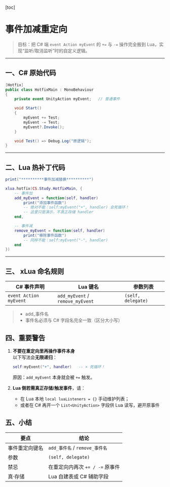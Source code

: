 [toc]

# 事件加减重定向

> 目标：把 C# 端 `event Action myEvent` 的 `+=` 与 `-=` 操作完全搬到 Lua，实现“监听/取消监听”时的自定义逻辑。

---

## 一、C# 原始代码

```csharp
[Hotfix]
public class HotfixMain : MonoBehaviour
{
    private event UnityAction myEvent;   // 普通事件

    void Start()
    {
        myEvent += Test;
        myEvent -= Test;
        myEvent?.Invoke();
    }

    void Test() => Debug.Log("原逻辑");
}
```

---

## 二、Lua 热补丁代码

```lua
print("**********事件加减替换**********")

xlua.hotfix(CS.Study.HotfixMain, {
    -- 事件加
    add_myEvent = function(self, handler)
        print("添加事件函数")
        -- 绝对不能：self:myEvent("+", handler) 会死循环！
        -- 这里只是演示，不真正存储 handler
    end,

    -- 事件减
    remove_myEvent = function(self, handler)
        print("移除事件函数")
        -- 同样不能：self:myEvent("-", handler)
    end
})
```

---

## 三、 xLua 命名规则

| C# 事件声明            | Lua 键名                         | 参数列表           |
| ---------------------- | -------------------------------- | ------------------ |
| `event Action myEvent` | `add_myEvent` / `remove_myEvent` | `(self, delegate)` |

> - add_事件名
> - 事件名必须与 C# 字段名完全一致（区分大小写）

## 四、重要警告

1. **不要在重定向里再操作事件本身**  
   以下写法会**无限递归**：
   
   ```lua
   self:myEvent("+", handler)   -- × 死循环！
   ```
   原因：`add_myEvent` 本身就会被 `+=` 触发。
   
2. **Lua 侧若需真正存储/触发事件**，请：
   - 在 Lua 本地 `local luaListeners = {}` 手动维护列表；
   - 或者在 C# 再开一个 `List<UnityAction>` 字段供 Lua 读写，避开原事件

## 五、小结

| 要点           | 结论                            |
| -------------- | ------------------------------- |
| 事件重定向键名 | `add_事件名` / `remove_事件名`  |
| 参数           | `(self, delegate)`              |
| 禁忌           | 在重定向内再次 `+= / -=` 原事件 |
| 真·存储        | Lua 自建表或 C# 辅助字段        |
